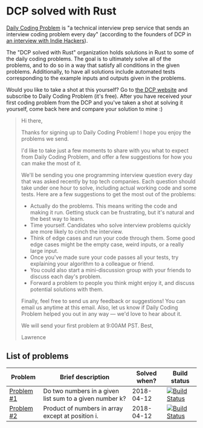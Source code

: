 # DCP solved with Rust

[Daily Coding Problem](https://www.dailycodingproblem.com/) is "a technical
interview prep service that sends an interview coding problem every day"
(according to the founders of DCP in
[an interview with Indie Hackers](https://www.indiehackers.com/interview/a2b57cca87)).

The "DCP solved with Rust" organization holds solutions in Rust
to some of the daily coding problems. The goal is to ultimately
solve all of the problems, and to do so in a way that satisfy
all conditions in the given problems. Additionally, to have
all solutions include automated tests corresponding to the
example inputs and outputs given in the problems.

Would you like to take a shot at this yourself? Go to
[the DCP website](https://www.dailycodingproblem.com/) and subscribe to
Daily Coding Problem (it's free). After you have received your first coding
problem from the DCP and you've taken a shot at solving it yourself, come back
here and compare your solution to mine :)

> Hi there,
>
> Thanks for signing up to Daily Coding Problem! I hope you enjoy the problems we
> send.
>
> I'd like to take just a few moments to share with you what to expect from Daily
> Coding Problem, and offer a few suggestions for how you can make the most of it.
>
> We'll be sending you one programming interview question every day that was asked
> recently by top tech companies. Each question should take under one hour to
> solve, including actual working code and some tests. Here are a few suggestions
> to get the most out of the problems:
>
>  * Actually do the problems. This means writing the code and making it run.
>    Getting stuck can be frustrating, but it's natural and the best way to learn.
>  * Time yourself. Candidates who solve interview problems quickly are more
>    likely to cinch the interview.
>  * Think of edge cases and run your code through them. Some good edge cases
>    might be the empty case, weird inputs, or a really large input.
>  * Once you've made sure your code passes all your tests, try explaining your
>    algorithm to a colleague or friend.
>  * You could also start a mini-discussion group with your friends to discuss
>    each day's problem.
>  * Forward a problem to people you think might enjoy it, and discuss potential
>    solutions with them.
>
> Finally, feel free to send us any feedback or suggestions! You can email us
> anytime at this email. Also, let us know if Daily Coding Problem helped you out
> in any way — we'd love to hear about it.
>
> We will send your first problem at 9:00AM PST. Best,
>
> Lawrence

## List of problems

| Problem | Brief description | Solved when? | Build status |
| ------- | ----------------- | ------------ | ------------ |
| [Problem #1](https://github.com/DCP-solved-with-Rust/dcp_00001) | Do two numbers in a given list sum to a given number k? | 2018-04-12 | [![Build Status](https://travis-ci.org/DCP-solved-with-Rust/dcp_00001.svg?branch=master)](https://travis-ci.org/DCP-solved-with-Rust/dcp_00001?branch=master) |
| [Problem #2](https://github.com/DCP-solved-with-Rust/dcp_00002) | Product of numbers in array except at position i. | 2018-04-12 | [![Build Status](https://travis-ci.org/DCP-solved-with-Rust/dcp_00002.svg?branch=master)](https://travis-ci.org/DCP-solved-with-Rust/dcp_00002?branch=master) |
